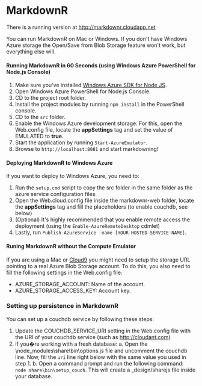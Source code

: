 # MarkdownR 

There is a running version at http://markdownr.cloudapp.net

You can run MarkdownR on Mac or Windows. If you don't have Windows Azure storage the Open/Save from Blob Storage feature won't work, but everything else will.

#### Running MarkdownR in 60 Seconds (using Windows Azure PowerShell for Node.js Console) ####

1. Make sure you've installed [Windows Azure SDK for Node JS](http://www.microsoft.com/web/gallery/install.aspx?appid=azurenodepowershell&clcid=0x40a).
2. Open Windows Azure PowerShell for Node.js Console.
3. CD to the project root folder.
4. Install the project modules by running `npm install` in the PowerShell console.
5. CD to the `src` folder.
6. Enable the Windows Azure development storage. For this, open the Web.config file, locate the **appSettings** tag and set the value of EMULATED to **true**.
7. Start the application by running `Start-AzureEmulator`.
8. Browse to `http://localhost:8081` and start markdowning!

#### Deploying MarkdownR to Windows Azure ####
If you want to deploy to Windows Azure, you need to:

1. Run the `setup.cmd` script to copy the src folder in the same folder as the azure service configuration files.
2. Open the Web.cloud.config file inside the markdownr-web folder, locate the **appSettings** tag and fill the placeholders (to enable couchdb, see below)
3. (Optional) It's highly recommended that you enable remote access the deployment (using the `Enable-AzureRemoteDesktop` cdmlet)
4. Lastly, run `Publish-AzureService -name [YOUR-HOSTED-SERVICE-NAME]`. 

#### Runing MarkdownR without the Compute Emulator ####
If you are using a Mac or [Cloud9](http://c9.io) you might need to setup the storage URL pointing to a real Azure Blob Storage account. To do this, you also need to fill the following settings in the Web.config file:

* AZURE_STORAGE_ACCOUNT: Name of the account.
* AZURE_STORAGE_ACCESS_KEY: Account key.

### Setting up persistence in MarkdownR ###

You can set up a couchdb service by following these steps:

1. Update the COUCHDB_SERVICE_URI setting in the Web.config file with the URI of your couchdb service (such as http://cloudant.com)
2. If you�re working with a fresh database:
	a. Open the \node_modules\share\bin\options.js file and uncomment the couchdb line. Now, fill the `uri` line right below with the same value you used in step 1.
	b. Open a command prompt and run the following command: `node share\bin\setup_couch`. This will create a _design/sharejs file inside your database.